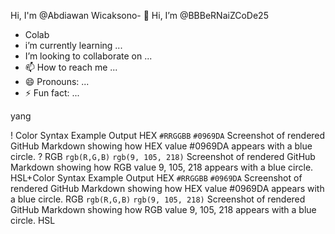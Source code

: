 Hi, I'm @Abdiawan Wicaksono- 👋 Hi, I’m @BBBeRNaiZCoDe25
-  Colab
-  i’m currently learning ...
-  I’m looking to collaborate on ...
- 📫 How to reach me ...
- 😄 Pronouns: ...
- ⚡ Fun fact: ...

<!---
BBBeRNaiZCoDe25/BBBeRNaiZCoDe25 is a ✨ special ✨ repository because its `README.md` (this file) appears on your GitHub profile.
You can click the Preview link to take a look at your changes.
--->yang 
!
Color	Syntax	Example	Output
HEX	`#RRGGBB`	`#0969DA`	Screenshot of rendered GitHub Markdown showing how HEX value #0969DA appears with 
a blue circle.
? 
RGB	`rgb(R,G,B)`	`rgb(9, 105, 218)`	Screenshot of rendered GitHub Markdown showing how RGB value 9, 105, 218 appears with a blue circle.
HSL+Color	Syntax	Example	Output
HEX	`#RRGGBB`	`#0969DA`	Screenshot of rendered GitHub Markdown showing how HEX value #0969DA appears with a blue circle.
RGB	`rgb(R,G,B)`	`rgb(9, 105, 218)`	Screenshot of rendered GitHub Markdown showing how RGB value 9, 105, 218 appears with a blue circle.
HSL
